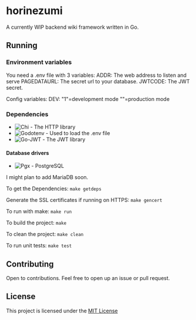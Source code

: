 # horinezumi
A currently WIP backend wiki framework written in Go.

## Running

### Environment variables
You need a .env file with 3 variables:
    ADDR: The web address to listen and serve
    PAGEDATAURL: The secret url to your database.
    JWTCODE: The JWT secret.

Config variables:
    DEV: "1"=development mode ""=production mode

### Dependencies
* ![Chi](https://github.com/go-chi/chi) - The HTTP library
* ![Godotenv](https://github.com/joho/godotenv) - Used to load the .env file
* ![Go-JWT ](https://github.com/golang-jwt/jwt) - The JWT library

#### Database drivers
* ![Pgx](https://github.com/jackc/pgx/) - PostgreSQL

I might plan to add MariaDB soon.

To get the Dependencies:
`make getdeps`

Generate the SSL certificates if running on HTTPS:
`make gencert`

To run with make:
`make run`

To build the project:
`make`

To clean the project:
`make clean`

To run unit tests:
`make test`

## Contributing

Open to contributions. Feel free to open up an issue or pull request.

## License

This project is licensed under the [MIT License](LICENSE)
